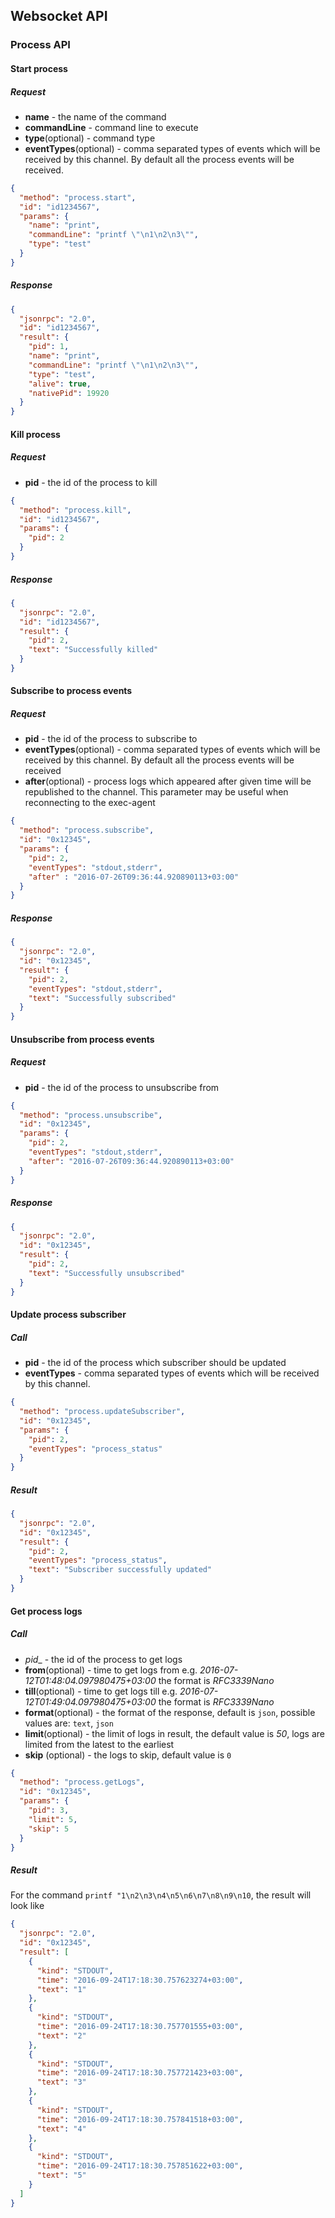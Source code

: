 Websocket API
---

### Process API

#### Start process

##### Request

- __name__ - the name of the command
- __commandLine__ - command line to execute
- __type__(optional) - command type
- __eventTypes__(optional) - comma separated types of events which will be
 received by this channel. By default all the process events will be received.

```json
{
  "method": "process.start",
  "id": "id1234567",
  "params": {
    "name": "print",
    "commandLine": "printf \"\n1\n2\n3\"",
    "type": "test"
  }
}
```

##### Response

```json
{
  "jsonrpc": "2.0",
  "id": "id1234567",
  "result": {
    "pid": 1,
    "name": "print",
    "commandLine": "printf \"\n1\n2\n3\"",
    "type": "test",
    "alive": true,
    "nativePid": 19920
  }
}
```

#### Kill process

##### Request

- __pid__ - the id of the process to kill

```json
{
  "method": "process.kill",
  "id": "id1234567",
  "params": {
    "pid": 2
  }
}
```

##### Response

```json
{
  "jsonrpc": "2.0",
  "id": "id1234567",
  "result": {
    "pid": 2,
    "text": "Successfully killed"
  }
}
```

#### Subscribe to process events

##### Request

- __pid__ - the id of the process to subscribe to
- __eventTypes__(optional) - comma separated types of events which will be
received by this channel. By default all the process events will be received
- __after__(optional) - process logs which appeared after given time will
be republished to the channel. This parameter may be useful when reconnecting to the exec-agent

```json
{
  "method": "process.subscribe",
  "id": "0x12345",
  "params": {
    "pid": 2,
    "eventTypes": "stdout,stderr",
    "after" : "2016-07-26T09:36:44.920890113+03:00"
  }
}
```        


##### Response

```json
{
  "jsonrpc": "2.0",
  "id": "0x12345",
  "result": {
    "pid": 2,
    "eventTypes": "stdout,stderr",
    "text": "Successfully subscribed"
  }
}
```


#### Unsubscribe from process events

##### Request

- __pid__ - the id of the process to unsubscribe from

```json
{
  "method": "process.unsubscribe",
  "id": "0x12345",
  "params": {
    "pid": 2,
    "eventTypes": "stdout,stderr",
    "after": "2016-07-26T09:36:44.920890113+03:00"
  }
}
```

##### Response

```json
{
  "jsonrpc": "2.0",
  "id": "0x12345",
  "result": {
    "pid": 2,
    "text": "Successfully unsubscribed"
  }
}
```

#### Update process subscriber

##### Call

- __pid__ - the id of the process which subscriber should be updated
- __eventTypes__ - comma separated types of events which will be
received by this channel.

```json
{
  "method": "process.updateSubscriber",
  "id": "0x12345",
  "params": {
    "pid": 2,
    "eventTypes": "process_status"
  }
}
```

##### Result

```json
{
  "jsonrpc": "2.0",
  "id": "0x12345",
  "result": {
    "pid": 2,
    "eventTypes": "process_status",
    "text": "Subscriber successfully updated"
  }
}
```

#### Get process logs

##### Call

- _pid__ - the id of the process to get logs
- __from__(optional) - time to get logs from e.g. _2016-07-12T01:48:04.097980475+03:00_ the format is _RFC3339Nano_
- __till__(optional) - time to get logs till e.g. _2016-07-12T01:49:04.097980475+03:00_ the format is _RFC3339Nano_
- __format__(optional) - the format of the response, default is `json`, possible values are: `text`, `json`
- __limit__(optional) - the limit of logs in result, the default value is _50_, logs are limited from the
latest to the earliest
- __skip__ (optional) - the logs to skip, default value is `0`

```json
{
  "method": "process.getLogs",
  "id": "0x12345",
  "params": {
    "pid": 3,
    "limit": 5,
    "skip": 5
  }
}
```

##### Result

For the command `printf "1\n2\n3\n4\n5\n6\n7\n8\n9\n10`, the result will look like

```json
{
  "jsonrpc": "2.0",
  "id": "0x12345",
  "result": [
    {
      "kind": "STDOUT",
      "time": "2016-09-24T17:18:30.757623274+03:00",
      "text": "1"
    },
    {
      "kind": "STDOUT",
      "time": "2016-09-24T17:18:30.757701555+03:00",
      "text": "2"
    },
    {
      "kind": "STDOUT",
      "time": "2016-09-24T17:18:30.757721423+03:00",
      "text": "3"
    },
    {
      "kind": "STDOUT",
      "time": "2016-09-24T17:18:30.757841518+03:00",
      "text": "4"
    },
    {
      "kind": "STDOUT",
      "time": "2016-09-24T17:18:30.757851622+03:00",
      "text": "5"
    }
  ]
}
```
